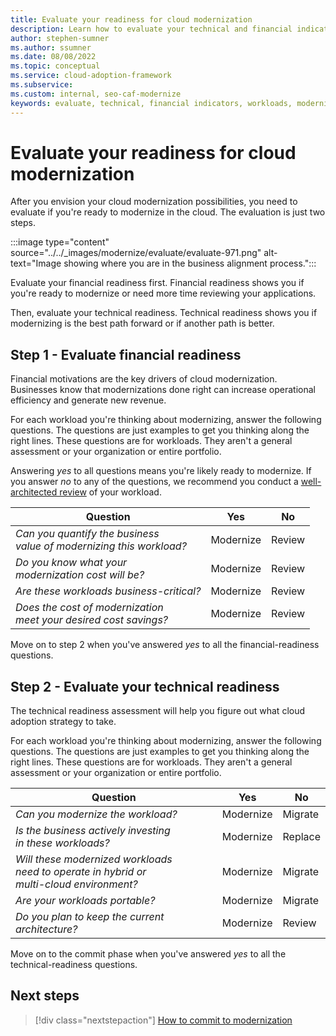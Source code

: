```yaml
---
title: Evaluate your readiness for cloud modernization
description: Learn how to evaluate your technical and financial indicators to determine which workloads you want to modernize during cloud adoption.
author: stephen-sumner
ms.author: ssumner
ms.date: 08/08/2022
ms.topic: conceptual
ms.service: cloud-adoption-framework
ms.subservice:
ms.custom: internal, seo-caf-modernize
keywords: evaluate, technical, financial indicators, workloads, modernize, cloud adoption framework
---
```

<!--Primary Deliverable: CAF/Modernize/Evaluate-Modernization-Options.md​-->
# Evaluate your readiness for cloud modernization

After you envision your cloud modernization possibilities, you need to evaluate if you're ready to modernize in the cloud. The evaluation is just two steps.

:::image type="content" source="../../_images/modernize/evaluate/evaluate-971.png" alt-text="Image showing where you are in the business alignment process.":::

Evaluate your financial readiness first. Financial readiness shows you if you're ready to modernize or need more time reviewing your applications.

Then, evaluate your technical readiness. Technical readiness shows you if modernizing is the best path forward or if another path is better.

## Step 1 - Evaluate financial readiness

Financial motivations are the key drivers of cloud modernization. Businesses know that modernizations done right can increase operational efficiency and generate new revenue.

For each workload you're thinking about modernizing, answer the following questions. The questions are just examples to get you thinking along the right lines. These questions are for workloads. They aren't a general assessment or your organization or entire portfolio.

Answering *yes* to all questions means you're likely ready to modernize. If you answer *no* to any of the questions, we recommend you conduct a [well-architected review](/assessments/?mode=pre-assessment&session=local) of your workload.

|Question|Yes|No|
|--|--|--|
|*Can you quantify the business<br> value of modernizing this workload?*|Modernize|Review|
*Do you know what your <br>modernization cost will be?*|Modernize<br>|Review|
|*Are these workloads business-critical?*|Modernize|Review|
|*Does the cost of modernization<br> meet your desired cost savings?*|Modernize|Review|

Move on to step 2 when you've answered *yes* to all the financial-readiness questions.

## Step 2 - Evaluate your technical readiness

The technical readiness assessment will help you figure out what cloud adoption strategy to take.

For each workload you're thinking about modernizing, answer the following questions. The questions are just examples to get you thinking along the right lines. These questions are for workloads. They aren't a general assessment or your organization or entire portfolio.

|Question|Yes|No|
|--|--|--|
|*Can you modernize the workload?*|Modernize| Migrate|
|*Is the business actively investing<br> in these workloads?*|Modernize|Replace|
|*Will these modernized workloads <br>need to operate in hybrid or<br> multi-cloud environment?* |Modernize|Migrate|
|*Are your workloads portable?*|Modernize|Migrate
|*Do you plan to keep the current architecture?*|Modernize|Review|

Move on to the commit phase when you've answered *yes* to all the technical-readiness questions.

## Next steps

> [!div class="nextstepaction"]
> [How to commit to modernization](commit-to-modernization-plan.md)
